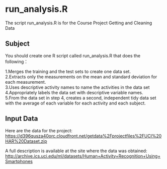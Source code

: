 run_analysis.R
==============
The script run_analysis.R is for the Course Project Getting and Cleaning Data 

Subject
--------------
You should create one R script called run_analysis.R that does the following：

  1.Merges the training and the test sets to create one data set.  
  2.Extracts only the measurements on the mean and standard deviation for each measurement.   
  3.Uses descriptive activity names to name the activities in the data set  
  4.Appropriately labels the data set with descriptive variable names.   
  5.From the data set in step 4, creates a second, independent tidy data set with the average of each variable for each activity and each subject.

Input Data
--------------
Here are the data for the project:  
https://d396qusza40orc.cloudfront.net/getdata%2Fprojectfiles%2FUCI%20HAR%20Dataset.zip  

A full description is available at the site where the data was obtained:   
http://archive.ics.uci.edu/ml/datasets/Human+Activity+Recognition+Using+Smartphones

